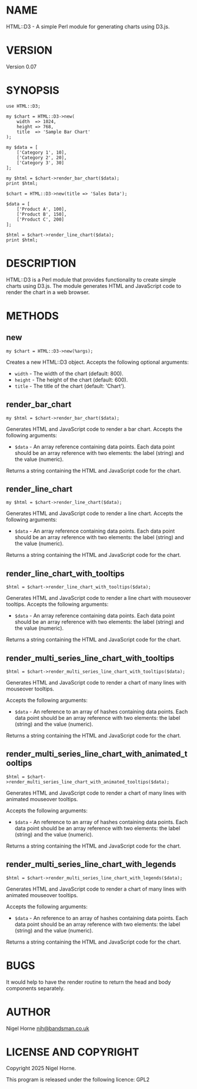 # NAME

HTML::D3 - A simple Perl module for generating charts using D3.js.

# VERSION

Version 0.07

# SYNOPSIS

    use HTML::D3;

    my $chart = HTML::D3->new(
        width  => 1024,
        height => 768,
        title  => 'Sample Bar Chart'
    );

    my $data = [
        ['Category 1', 10],
        ['Category 2', 20],
        ['Category 3', 30]
    ];

    my $html = $chart->render_bar_chart($data);
    print $html;

    $chart = HTML::D3->new(title => 'Sales Data');

    $data = [
        ['Product A', 100],
        ['Product B', 150],
        ['Product C', 200]
    ];

    $html = $chart->render_line_chart($data);
    print $html;

# DESCRIPTION

HTML::D3 is a Perl module that provides functionality to create simple charts using D3.js.
The module generates HTML and JavaScript code to render the chart in a web browser.

# METHODS

## new

    my $chart = HTML::D3->new(%args);

Creates a new HTML::D3 object.
Accepts the following optional arguments:

- `width` - The width of the chart (default: 800).
- `height` - The height of the chart (default: 600).
- `title` - The title of the chart (default: 'Chart').

## render\_bar\_chart

    my $html = $chart->render_bar_chart($data);

Generates HTML and JavaScript code to render a bar chart. Accepts the following arguments:

- `$data` - An array reference containing data points. Each data point should
be an array reference with two elements: the label (string) and the value (numeric).

Returns a string containing the HTML and JavaScript code for the chart.

## render\_line\_chart

    my $html = $chart->render_line_chart($data);

Generates HTML and JavaScript code to render a line chart. Accepts the following arguments:

- `$data` - An array reference containing data points. Each data point should
be an array reference with two elements: the label (string) and the value (numeric).

Returns a string containing the HTML and JavaScript code for the chart.

## render\_line\_chart\_with\_tooltips

    $html = $chart->render_line_chart_with_tooltips($data);

Generates HTML and JavaScript code to render a line chart with mouseover tooltips.
Accepts the following arguments:

- `$data` - An array reference containing data points. Each data point should
be an array reference with two elements: the label (string) and the value (numeric).

Returns a string containing the HTML and JavaScript code for the chart.

## render\_multi\_series\_line\_chart\_with\_tooltips

    $html = $chart->render_multi_series_line_chart_with_tooltips($data);

Generates HTML and JavaScript code to render a chart of many lines with mouseover tooltips.

Accepts the following arguments:

- `$data` - An reference to an array of hashes containing data points.
Each data point should be an array reference with two elements: the label (string) and the value (numeric).

Returns a string containing the HTML and JavaScript code for the chart.

## render\_multi\_series\_line\_chart\_with\_animated\_tooltips

    $html = $chart->render_multi_series_line_chart_with_animated_tooltips($data);

Generates HTML and JavaScript code to render a chart of many lines with animated mouseover tooltips.

Accepts the following arguments:

- `$data` - An reference to an array of hashes containing data points.
Each data point should be an array reference with two elements: the label (string) and the value (numeric).

Returns a string containing the HTML and JavaScript code for the chart.

## render\_multi\_series\_line\_chart\_with\_legends

    $html = $chart->render_multi_series_line_chart_with_legends($data);

Generates HTML and JavaScript code to render a chart of many lines with animated mouseover tooltips.

Accepts the following arguments:

- `$data` - An reference to an array of hashes containing data points.
Each data point should be an array reference with two elements: the label (string) and the value (numeric).

Returns a string containing the HTML and JavaScript code for the chart.

# BUGS

It would help to have the render routine to return the head and body components separately.

# AUTHOR

Nigel Horne <njh@bandsman.co.uk>

# LICENSE AND COPYRIGHT

Copyright 2025 Nigel Horne.

This program is released under the following licence: GPL2
